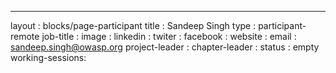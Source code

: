 ---
layout          : blocks/page-participant
title           : Sandeep Singh
type            : participant-remote
job-title       :
image           :
linkedin        :
twiter          :
facebook        :
website         :
email           : sandeep.singh@owasp.org
project-leader  :
chapter-leader  :
status          : empty
working-sessions:
